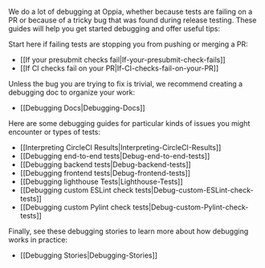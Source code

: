 We do a lot of debugging at Oppia, whether because tests are failing on a PR or because of a tricky bug that was found during release testing. These guides will help you get started debugging and offer useful tips:

Start here if failing tests are stopping you from pushing or merging a PR:

* [[If your presubmit checks fail|If-your-presubmit-check-fails]]
* [[If CI checks fail on your PR|If-CI-checks-fail-on-your-PR]]

Unless the bug you are trying to fix is trivial, we recommend creating a debugging doc to organize your work:

* [[Debugging Docs|Debugging-Docs]]

Here are some debugging guides for particular kinds of issues you might encounter or types of tests:

* [[Interpreting CircleCI Results|Interpreting-CircleCI-Results]]
* [[Debugging end-to-end tests|Debug-end-to-end-tests]]
* [[Debugging backend tests|Debug-backend-tests]]
* [[Debugging frontend tests|Debug-frontend-tests]]
* [[Debugging lighthouse Tests|Lighthouse-Tests]]
* [[Debugging custom ESLint check tests|Debug-custom-ESLint-check-tests]]
* [[Debugging custom Pylint check tests|Debug-custom-Pylint-check-tests]]

Finally, see these debugging stories to learn more about how debugging works in practice:

* [[Debugging Stories|Debugging-Stories]]
